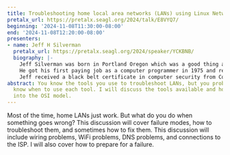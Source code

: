 ```yaml
---
title: Troubleshooting home local area networks (LANs) using Linux Network Tools
pretalx_url: https://pretalx.seagl.org/2024/talk/E8VYQ7/
beginning: '2024-11-08T11:30:00-08:00'
end: '2024-11-08T12:20:00-08:00'
presenters:
- name: Jeff H Silverman
  pretalx_url: https://pretalx.seagl.org/2024/speaker/YCKBNB/
  biography: |-
    Jeff Silverman was born in Portland Oregon which was a good thing as his mother was there simultaneously. He wanted to be a stand-up comedian but computers pay better. Jeff has a BS in physics and he likes to BS in physics.
    He got his first paying job as a computer programmer in 1975 and retired in 2023. He is currently a grandfather and he is teaching his grandsons calculus, which he estimates will take about 15 years.
    Jeff received a black belt certificate in computer security from Coding Dojo in May, 2022.
abstract: You know the tools you use to troubleshoot LANs, but you probably don't
  know when to use each tool. I will discuss the tools available and how they fit
  into the OSI model.
---
```


Most of the time, home LANs just work. But what do you do when something goes wrong? This discussion will cover failure modes, how to troubleshoot them, and sometimes how to fix them. This discussion will include wiring problems, WiFi problems, DNS problems, and connections to the ISP. I will also cover how to prepare for a failure.
